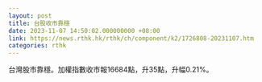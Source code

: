 ```yaml
---
layout: post
title: 台股收市靠穩
date: 2023-11-07 14:50:02.000000000 +08:00
link: https://news.rthk.hk/rthk/ch/component/k2/1726808-20231107.htm
categories: rthk
---
```


台灣股市靠穩。加權指數收市報16684點，升35點，升幅0.21%。
